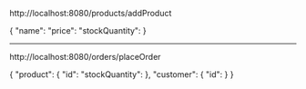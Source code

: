 
http://localhost:8080/products/addProduct

 {
    "name": 
    "price":
    "stockQuantity": 
  }

---
http://localhost:8080/orders/placeOrder

{
  "product": {
    "id":
    "stockQuantity": 
  },
  "customer": {
    "id": 
  }
}




